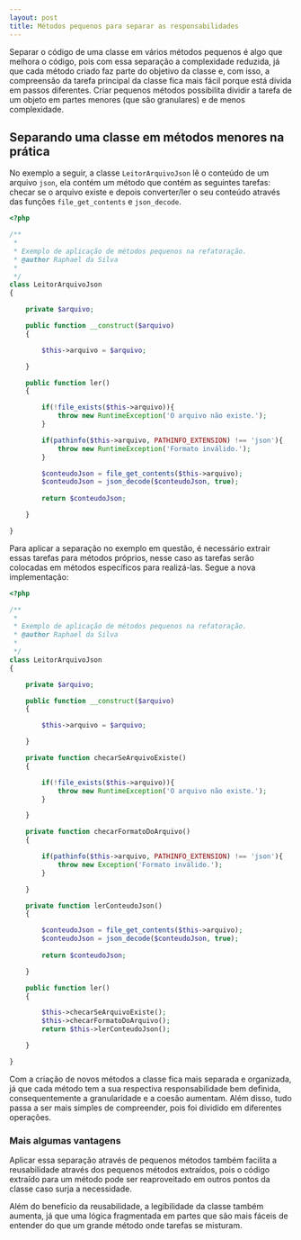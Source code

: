 ```yaml
---
layout: post
title: Métodos pequenos para separar as responsabilidades
---
```


Separar o código de uma classe em vários métodos pequenos é algo que melhora o código, pois com essa separação a complexidade reduzida, já que cada método criado faz parte do objetivo da classe e, com isso, a compreensão da tarefa principal da classe fica mais fácil porque está divida em passos diferentes. Criar pequenos métodos possibilita dividir a tarefa de um objeto em partes menores (que são granulares) e de menos complexidade.

## Separando uma classe em métodos menores na prática

No exemplo a seguir, a classe ```LeitorArquivoJson``` lê o conteúdo de um arquivo ```json```, ela contém um método que contém as seguintes tarefas: checar se o arquivo existe e depois converter/ler o seu conteúdo através das funções ```file_get_contents``` e ```json_decode```.

```php
<?php

/**
 *
 * Exemplo de aplicação de métodos pequenos na refatoração.
 * @author Raphael da Silva
 *
 */
class LeitorArquivoJson
{

    private $arquivo;

    public function __construct($arquivo)
    {

        $this->arquivo = $arquivo;

    }

    public function ler()
    {

        if(!file_exists($this->arquivo)){
            throw new RuntimeException('O arquivo não existe.');
        }

        if(pathinfo($this->arquivo, PATHINFO_EXTENSION) !== 'json'){
            throw new RuntimeException('Formato inválido.');
        }

        $conteudoJson = file_get_contents($this->arquivo);
        $conteudoJson = json_decode($conteudoJson, true);
        
        return $conteudoJson;

    }

}
```

Para aplicar a separação no exemplo em questão, é necessário extrair essas tarefas para métodos próprios, nesse caso as tarefas serão colocadas em métodos específicos para realizá-las. Segue a nova implementação:

```php
<?php

/**
 *
 * Exemplo de aplicação de métodos pequenos na refatoração.
 * @author Raphael da Silva
 *
 */
class LeitorArquivoJson
{

    private $arquivo;

    public function __construct($arquivo)
    {

        $this->arquivo = $arquivo;

    }

    private function checarSeArquivoExiste()
    {

        if(!file_exists($this->arquivo)){
            throw new RuntimeException('O arquivo não existe.');
        }

    }

    private function checarFormatoDoArquivo()
    {

        if(pathinfo($this->arquivo, PATHINFO_EXTENSION) !== 'json'){
            throw new Exception('Formato inválido.');
        }

    }

    private function lerConteudoJson()
    {

        $conteudoJson = file_get_contents($this->arquivo);
        $conteudoJson = json_decode($conteudoJson, true);
        
        return $conteudoJson;

    }

    public function ler()
    {

        $this->checarSeArquivoExiste();
        $this->checarFormatoDoArquivo();
        return $this->lerConteudoJson();

    }

}
```

Com a criação de novos métodos a classe fica mais separada e organizada, já que cada método tem a sua respectiva responsabilidade bem definida, consequentemente a granularidade e a coesão aumentam. Além disso, tudo passa a ser mais simples de compreender, pois foi dividido em diferentes operações.

### Mais algumas vantagens

Aplicar essa separação através de pequenos métodos também facilita a reusabilidade através dos pequenos métodos extraídos, pois o código extraído para um método pode ser reaproveitado em outros pontos da classe caso surja a necessidade. 

Além do benefício da reusabilidade, a legibilidade da classe também aumenta, já que uma lógica fragmentada em partes que são mais fáceis de entender do que um grande método onde tarefas se misturam.